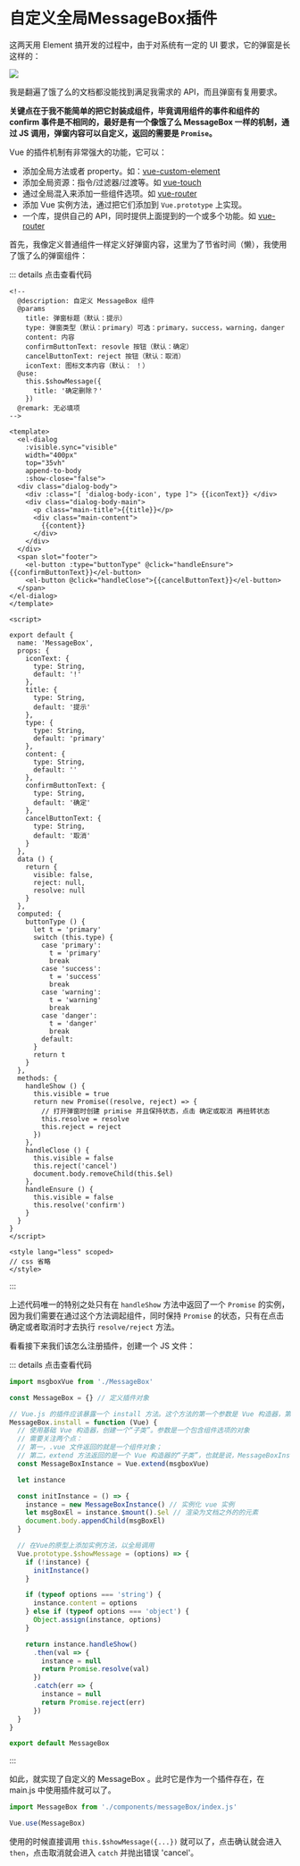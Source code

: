 # 自定义全局MessageBox插件

这两天用 Element 搞开发的过程中，由于对系统有一定的 UI 要求，它的弹窗是长这样的：

![](https://cdn.jsdelivr.net/gh/jimdeng92/static_1/微信截图_20210531105303.png)

我是翻遍了饿了么的文档都没能找到满足我需求的 API，而且弹窗有复用要求。

**关键点在于我不能简单的把它封装成组件，毕竟调用组件的事件和组件的 confirm 事件是不相同的，最好是有一个像饿了么 MessageBox 一样的机制，通过 JS 调用，弹窗内容可以自定义，返回的需要是 `Promise`。**

Vue 的插件机制有非常强大的功能，它可以：

- 添加全局方法或者 property。如：[vue-custom-element](https://github.com/karol-f/vue-custom-element)
- 添加全局资源：指令/过滤器/过渡等。如 [vue-touch](https://github.com/vuejs/vue-touch)
- 通过全局混入来添加一些组件选项。如 [vue-router](https://github.com/vuejs/vue-router)
- 添加 Vue 实例方法，通过把它们添加到 `Vue.prototype` 上实现。
- 一个库，提供自己的 API，同时提供上面提到的一个或多个功能。如 [vue-router](https://github.com/vuejs/vue-router)

首先，我像定义普通组件一样定义好弹窗内容，这里为了节省时间（懒），我使用了饿了么的弹窗组件：

::: details 点击查看代码
``` vue
<!--
  @description: 自定义 MessageBox 组件
  @params
    title: 弹窗标题（默认：提示）
    type: 弹窗类型（默认：primary）可选：primary，success，warning，danger
    content: 内容
    confirmButtonText: resovle 按钮（默认：确定）
    cancelButtonText: reject 按钮（默认：取消）
    iconText: 图标文本内容（默认： ！）
  @use:
    this.$showMessage({
      title: '确定删除？'
    })
  @remark: 无必填项
-->

<template>
  <el-dialog
    :visible.sync="visible"
    width="400px"
    top="35vh"
    append-to-body
    :show-close="false">
  <div class="dialog-body">
    <div :class="[ 'dialog-body-icon', type ]"> {{iconText}} </div>
    <div class="dialog-body-main">
      <p class="main-title">{{title}}</p>
      <div class="main-content">
        {{content}}
      </div>
    </div>
  </div>
  <span slot="footer">
    <el-button :type="buttonType" @click="handleEnsure">{{confirmButtonText}}</el-button>
    <el-button @click="handleClose">{{cancelButtonText}}</el-button>
  </span>
</el-dialog>
</template>

<script>

export default {
  name: 'MessageBox',
  props: {
    iconText: {
      type: String,
      default: '!'
    },
    title: {
      type: String,
      default: '提示'
    },
    type: {
      type: String,
      default: 'primary'
    },
    content: {
      type: String,
      default: ''
    },
    confirmButtonText: {
      type: String,
      default: '确定'
    },
    cancelButtonText: {
      type: String,
      default: '取消'
    }
  },
  data () {
    return {
      visible: false,
      reject: null,
      resolve: null
    }
  },
  computed: {
    buttonType () {
      let t = 'primary'
      switch (this.type) {
        case 'primary':
          t = 'primary'
          break
        case 'success':
          t = 'success'
          break
        case 'warning':
          t = 'warning'
          break
        case 'danger':
          t = 'danger'
          break
        default:
      }
      return t
    }
  },
  methods: {
    handleShow () {
      this.visible = true
      return new Promise((resolve, reject) => {
        // 打开弹窗时创建 primise 并且保持状态，点击 确定或取消 再扭转状态
        this.resolve = resolve
        this.reject = reject
      })
    },
    handleClose () {
      this.visible = false
      this.reject('cancel')
      document.body.removeChild(this.$el)
    },
    handleEnsure () {
      this.visible = false
      this.resolve('confirm')
    }
  }
}
</script>

<style lang="less" scoped>
// css 省略
</style>
```
:::

上述代码唯一的特别之处只有在 `handleShow` 方法中返回了一个 `Promise` 的实例，因为我们需要在通过这个方法调起组件，同时保持 `Promise` 的状态，只有在点击确定或者取消时才去执行 `resolve/reject` 方法。

看看接下来我们该怎么注册插件，创建一个 JS 文件：

::: details 点击查看代码
``` js
import msgboxVue from './MessageBox'

const MessageBox = {} // 定义插件对象

// Vue.js 的插件应该暴露一个 install 方法。这个方法的第一个参数是 Vue 构造器，第二个参数是一个可选的选项对象
MessageBox.install = function (Vue) {
  // 使用基础 Vue 构造器，创建一个“子类”。参数是一个包含组件选项的对象
  // 需要关注两个点：
  // 第一，.vue 文件返回的就是一个组件对象；
  // 第二，extend 方法返回的是一个 Vue 构造器的“子类”，也就是说，MessageBoxInstance 也是一个构造器
  const MessageBoxInstance = Vue.extend(msgboxVue)

  let instance

  const initInstance = () => {
    instance = new MessageBoxInstance() // 实例化 vue 实例
    let msgBoxEl = instance.$mount().$el // 渲染为文档之外的的元素
    document.body.appendChild(msgBoxEl)
  }

  // 在Vue的原型上添加实例方法，以全局调用
  Vue.prototype.$showMessage = (options) => {
    if (!instance) {
      initInstance()
    }

    if (typeof options === 'string') {
      instance.content = options
    } else if (typeof options === 'object') {
      Object.assign(instance, options)
    }

    return instance.handleShow()
      .then(val => {
        instance = null
        return Promise.resolve(val)
      })
      .catch(err => {
        instance = null
        return Promise.reject(err)
      })
  }
}

export default MessageBox
```
:::

如此，就实现了自定义的 MessageBox 。此时它是作为一个插件存在，在 main.js 中使用插件就可以了。

``` js
import MessageBox from './components/messageBox/index.js'

Vue.use(MessageBox)
```

使用的时候直接调用 `this.$showMessage({...})` 就可以了，点击确认就会进入 `then`，点击取消就会进入 `catch` 并抛出错误 'cancel'。
